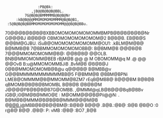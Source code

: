 
                   :PB@Bk:
                ,jB@@B@B@B@BBL.
             7G@B@B@BMMMMMB@B@B@Nr
         :kB@B@@@MMOMOMOMOMMMM@B@B@B1,
     :5@B@B@B@BBMMOMOMOMOMOMOMM@@@B@B@BBu.
  70@@@B@B@B@BXBBOMOMOMOMOMOMMBMPB@B@B@B@B@Nr
G@@@BJ iB@B@@  OBMOMOMOMOMOMOM@2  B@B@B. EB@B@S
@@BM@GJBU.  iSuB@OMOMOMOMOMOMM@OU1:  .kBLM@M@B@
B@MMB@B       7@BBMMOMOMOMOMOBB@:       B@BMM@B
@@@B@B         7@@@MMOMOMOMM@B@:         @@B@B@
@@OLB.          BNB@MMOMOMM@BEB          rBjM@B
@@  @           M  OBOMOMM@q  M          .@  @@
@@OvB           B:u@MMOMOMMBJiB          .BvM@B
@B@B@J         0@B@MMOMOMOMB@B@u         q@@@B@
B@MBB@v       G@@BMMMMMMMMMMMBB@5       F@BMM@B
@BBM@BPNi   LMEB@OMMMM@B@MMOMM@BZM7   rEqB@MBB@
B@@@BM  B@B@B  qBMOMB@B@B@BMOMBL  B@B@B  @B@B@M
 J@@@@PB@B@B@B7G@OMBB.   ,@MMM@qLB@B@@@BqB@BBv
    iGB@,i0@M@B@MMO@E  :  M@OMM@@@B@Pii@@N:
       .   B@M@B@MMM@B@B@B@MMM@@@M@B
           @B@B.i@MBB@B@B@@BM@::B@B@
           B@@@ .B@B.:@B@ :B@B  @B@O
             :0 r@B@  B@@ .@B@: P:
                 vMB :@B@ :BO7
                     ,B@B
